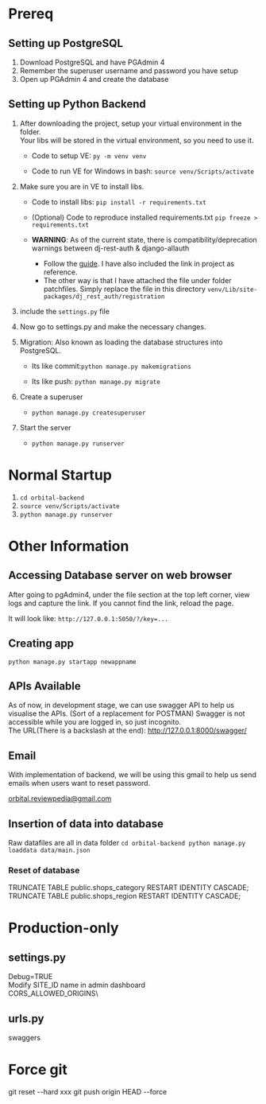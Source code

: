 # Prereq
## Setting up PostgreSQL
1. Download PostgreSQL and have PGAdmin 4 
2. Remember the superuser username and password you have setup
3. Open up PGAdmin 4 and create the database
## Setting up Python Backend
1. After downloading the project, setup your virtual environment in the folder.\
Your libs will be stored in the virtual environment, so you need to use it.

    - Code to setup VE: `py -m venv venv`  

    - Code to run VE for Windows in bash: `source venv/Scripts/activate`
    
2. Make sure you are in VE to install libs.
    
    - Code to install libs: `pip install -r requirements.txt`
    
    - (Optional) Code to reproduce installed requirements.txt `pip freeze > requirements.txt`
    
    - **WARNING**: As of the current state, there is compatibility/deprecation warnings between dj-rest-auth & django-allauth
        - Follow the [guide](https://github.com/iMerica/dj-rest-auth/commit/80feea09c98598c47dc4958a912cb7d510a0561d). I have also included the link in project as reference.
        - The other way is that I have attached the file under folder patchfiles. Simply replace the file in this directory `venv/Lib/site-packages/dj_rest_auth/registration`

3. include the `settings.py` file

4. Now go to settings.py and make the necessary changes.

5. Migration: Also known as loading the database structures into PostgreSQL.
    
    - Its like commit:`python manage.py makemigrations`

    - Its like push: `python manage.py migrate`

6. Create a superuser
    
    - `python manage.py createsuperuser`
    
7. Start the server

    - `python manage.py runserver`

# Normal Startup
1. `cd orbital-backend`
2. `source venv/Scripts/activate`
3. `python manage.py runserver`

# Other Information
## Accessing Database server on web browser
After going to pgAdmin4, under the file section at the top left corner, view logs and capture the link. If you cannot find the link, reload the page.

It will look like: `http://127.0.0.1:5050/?/key=...`

## Creating app
`python manage.py startapp newappname`


## APIs Available
As of now, in development stage, we can use swagger API to help us visualise the APIs. (Sort of a replacement for POSTMAN) Swagger is not accessible while you are logged in, so just incognito.\
The URL(There is a backslash at the end): http://127.0.0.1:8000/swagger/

## Email
With implementation of backend, we will be using this gmail to help us send emails when users want to reset password.

orbital.reviewpedia@gmail.com

## Insertion of data into database
Raw datafiles are all in data folder `cd orbital-backend python manage.py loaddata data/main.json`

### Reset of database
TRUNCATE TABLE public.shops_category RESTART IDENTITY CASCADE;
TRUNCATE TABLE public.shops_region RESTART IDENTITY CASCADE;

# Production-only
## settings.py
Debug=TRUE\
Modify SITE_ID name in admin dashboard\
CORS_ALLOWED_ORIGINS\

## urls.py
swaggers

# Force git
git reset --hard xxx
git push origin HEAD --force
